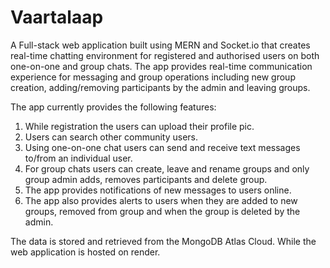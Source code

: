 # Vaartalaap

A Full-stack web application built using MERN and Socket.io that creates real-time chatting environment for registered and authorised users on both one-on-one and group chats.
The app provides real-time communication experience for messaging and group operations including new group creation, adding/removing participants by the admin and leaving groups.

The app currently provides the following features:
1. While registration the users can upload their profile pic.
2. Users can search other community users.
3. Using one-on-one chat users can send and receive text messages to/from an individual user.
4. For group chats users can create, leave and rename groups and only group admin adds, removes participants and delete group.
5. The app provides notifications of new messages to users online.
6. The app also provides alerts to users when they are added to new groups, removed from group and when the group is deleted by the admin.

The data is stored and retrieved from the MongoDB Atlas Cloud. While the web application is hosted on render.